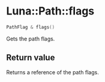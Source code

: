 # Luna::Path::flags

```c++
PathFlag & flags()
```

Gets the path flags. 



## Return value
Returns a reference of the path flags. 


